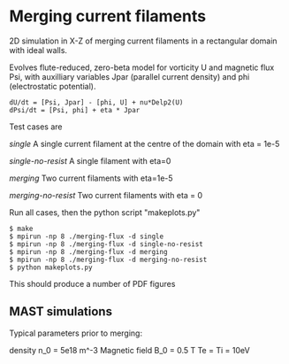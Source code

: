 Merging current filaments
=========================

2D simulation in X-Z of merging current filaments
in a rectangular domain with ideal walls. 

Evolves flute-reduced, zero-beta model for vorticity U
and magnetic flux Psi, with auxilliary variables Jpar
(parallel current density) and phi (electrostatic potential).

    dU/dt = [Psi, Jpar] - [phi, U] + nu*Delp2(U)
    dPsi/dt = [Psi, phi] + eta * Jpar

Test cases are

*single*  A single current filament at the centre of the domain
          with eta = 1e-5

*single-no-resist*  A single filament with eta=0

*merging*  Two current filaments with eta=1e-5

*merging-no-resist*  Two current filaments with eta = 0

Run all cases, then the python script "makeplots.py"

    $ make
    $ mpirun -np 8 ./merging-flux -d single
    $ mpirun -np 8 ./merging-flux -d single-no-resist
    $ mpirun -np 8 ./merging-flux -d merging
    $ mpirun -np 8 ./merging-flux -d merging-no-resist
    $ python makeplots.py

This should produce a number of PDF figures

MAST simulations
----------------

Typical parameters prior to merging:

density n_0 = 5e18 m^-3
Magnetic field B_0 = 0.5 T
Te = Ti = 10eV



